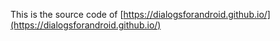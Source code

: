This is the source code of
[https://dialogsforandroid.github.io/](https://dialogsforandroid.github.io/)
